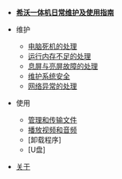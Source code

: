 - [**希沃一体机日常维护及使用指南**](/)

- 维护
  - [电脑死机的处理](./maintennance/电脑死机的处理/电脑死机的处理.md)
  - [运行内存不足的处理](./maintennance/运行内存不足的处理/运行内存不足的处理.md)
  - [息屏与亮屏故障的处理](./maintennance/息屏与亮屏故障的处理/息屏与亮屏故障的处理.md)
  - [维护系统安全](./maintennance/维护系统安全/维护系统安全.md)
  - [网络异常的处理](./maintennance/网络异常的处理/网络异常的处理.md)

- 使用
  - [管理和传输文件](./usage/管理和传输文件/管理和传输文件.md)
  - [播放视频和音频](./usage/播放视频和音频/播放视频和音频.md)
  - [卸载程序]
  - [U盘]

- [关于](./about.md)